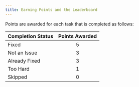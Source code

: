 ```yaml
---
title: Earning Points and the Leaderboard
---
```


Points are awarded for each task that is completed as follows:

| Completion Status | Points Awarded |
| ----------------- | :------------: |
| Fixed             |       5        |
| Not an Issue      |       3        |
| Already Fixed     |       3        |
| Too Hard          |       1        |
| Skipped           |       0        |

